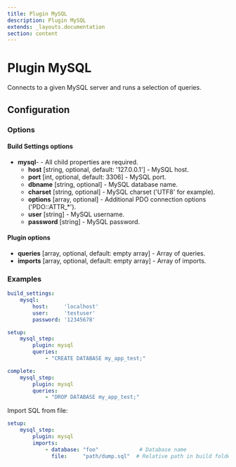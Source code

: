 ```yaml
---
title: Plugin MySQL
description: Plugin MySQL
extends: _layouts.documentation
section: content
---
```


Plugin MySQL
============

Connects to a given MySQL server and runs a selection of queries.

Configuration
-------------

### Options

#### Build Settings options

* **mysql**- - All child properties are required.
    * **host** [string, optional, default: '127.0.0.1'] - MySQL host.
    * **port** [int, optional, default: 3306] - MySQL port.
    * **dbname** [string, optional] - MySQL database name.
    * **charset** [string, optional] - MySQL charset ('UTF8' for example).
    * **options** [array, optional] - Additional PDO connection options ('PDO::ATTR_*').
    * **user** [string] - MySQL username.
    * **password** [string] - MySQL password.

#### Plugin options

* **queries** [array, optional, default: empty array] - Array of queries.
* **imports** [array, optional, default: empty array] - Array of imports.

### Examples

```yml
build_settings:
    mysql:
        host:     'localhost'
        user:     'testuser'
        password: '12345678'

setup:
    mysql_step:
        plugin: mysql
        queries:
            - "CREATE DATABASE my_app_test;"

complete:
    mysql_step:
        plugin: mysql
        queries:
            - "DROP DATABASE my_app_test;"
```

Import SQL from file:
```yml
setup:
    mysql_step:
        plugin: mysql
        imports:
            - database: "foo"             # Database name
              file:     "path/dump.sql"  # Relative path in build folder
```
